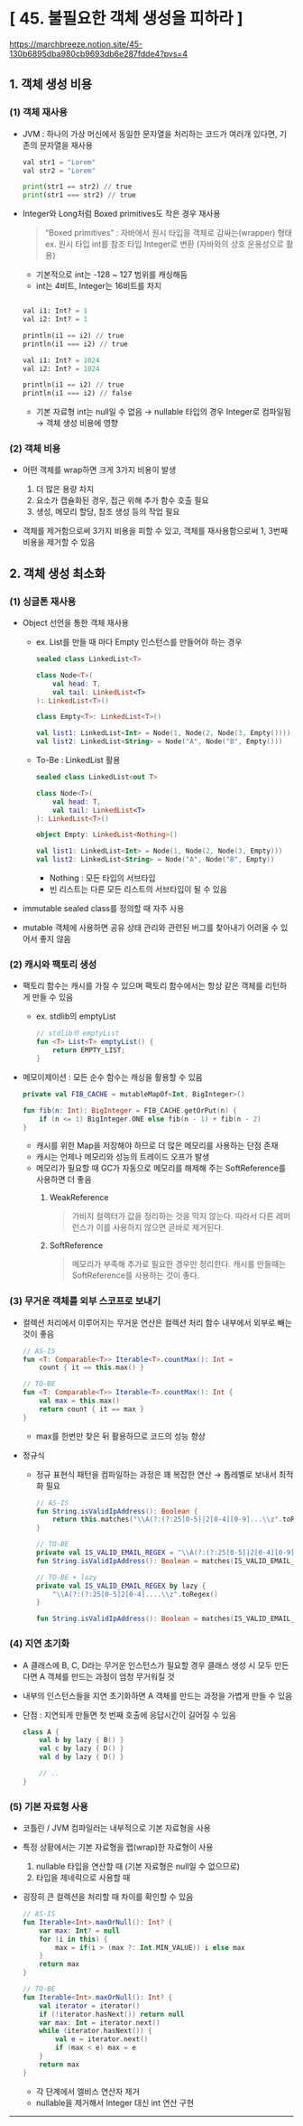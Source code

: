 # [ 45. 불필요한 객체 생성을 피하라 ]
https://marchbreeze.notion.site/45-130b6895dba980cb9693db6e287fdde4?pvs=4

## 1. 객체 생성 비용

### (1) 객체 재사용

- JVM : 하나의 가상 머신에서 동일한 문자열을 처리하는 코드가 여러개 있다면, 기존의 문자열을 재사용

    ```python
    val str1 = "Lorem"
    val str2 = "Lorem"
    
    print(str1 == str2) // true
    print(str1 === str2) // true
    ```


- Integer와 Long처럼 Boxed primitives도 작은 경우 재사용

  > “Boxed primitives” : 자바에서 원시 타입을 객체로 감싸는(wrapper) 형태
  ex. 원시 타입 int를 참조 타입 Integer로 변환 (자바와의 상호 운용성으로 활용)
  >
    - 기본적으로 int는 -128 ~ 127 범위를 캐싱해둠
    - int는 4비트, Integer는 16비트를 차지

    ```python
    
    val i1: Int? = 1
    val i2: Int? = 1
    
    println(i1 == i2) // true
    println(i1 === i2) // true
    
    val i1: Int? = 1024
    val i2: Int? = 1024
    
    println(i1 == i2) // true
    println(i1 === i2) // false
    ```

    - 기본 자료형 int는 null일 수 없음 → nullable 타입의 경우 Integer로 컴파일됨 → 객체 생성 비용에 영향

### (2) 객체 비용

- 어떤 객체를 wrap하면 크게 3가지 비용이 발생
    1. 더 많은 용량 차지
    2. 요소가 캡슐화된 경우, 접근 위해 추가 함수 호출 필요
    3. 생성, 메모리 할당, 참조 생성 등의 작업 필요

- 객체를 제거함으로써 3가지 비용을 피할 수 있고, 객체를 재사용함으로써 1, 3번째 비용을 제거할 수 있음

## 2. 객체 생성 최소화

### (1) 싱글톤 재사용

- Object 선언을 통한 객체 재사용
    - ex. List를 만들 때 마다 Empty 인스턴스를 만들어야 하는 경우

        ```kotlin
        sealed class LinkedList<T>
        
        class Node<T>(
            val head: T,
            val tail: LinkedList<T>
        ): LinkedList<T>()
        
        class Empty<T>: LinkedList<T>()
        
        val list1: LinkedList<Int> = Node(1, Node(2, Node(3, Empty())))
        val list2: LinkedList<String> = Node("A", Node("B", Empty()))
        ```

    - To-Be : LinkedList<Nothing> 활용

        ```kotlin
        sealed class LinkedList<out T>
        
        class Node<T>(
            val head: T,
            val tail: LinkedList<T>
        ): LinkedList<T>()
        
        object Empty: LinkedList<Nothing>()
        
        val list1: LinkedList<Int> = Node(1, Node(2, Node(3, Empty)))
        val list2: LinkedList<String> = Node("A", Node("B", Empty))
        ```

        - Nothing : 모든 타입의 서브타입
        - 빈 리스트는 다른 모든 리스트의 서브타입이 될 수 있음

- immutable sealed class를 정의할 때 자주 사용
- mutable 객체에 사용하면 공유 상태 관리와 관련된 버그를 찾아내기 어려울 수 있어서 좋지 않음

### (2) 캐시와 팩토리 생성

- 팩토리 함수는 캐시를 가질 수 있으며 팩토리 함수에서는 항상 같은 객체를 리턴하게 만들 수 있음
    - ex. stdlib의 emptyList

        ```kotlin
        // stdlib의 emptyList
        fun <T> List<T> emptyList() {
            return EMPTY_LIST;
        }
        ```


- 메모이제이션 : 모든 순수 함수는 캐싱을 활용할 수 있음

    ```kotlin
    private val FIB_CACHE = mutableMapOf<Int, BigInteger>()
    
    fun fib(n: Int): BigInteger = FIB_CACHE.getOrPut(n) {
        if (n <= 1) BigInteger.ONE else fib(n - 1) + fib(n - 2)
    }
    ```

    - 캐시를 위한 Map을 저장해야 하므로 더 많은 메모리를 사용하는 단점 존재
    - 캐시는 언제나 메모리와 성능의 트레이드 오프가 발생
    - 메모리가 필요할 때 GC가 자동으로 메모리를 해제해 주는 SoftReference를 사용하면 더 좋음
        1. WeakReference

           > 가비지 컬렉터가 값을 정리하는 것을 막지 않는다. 따라서 다른 레퍼런스가 이를 사용하지 않으면 곧바로 제거된다.
        >
        2. SoftReference

           > 메모리가 부족해 추가로 필요한 경우만 정리한다. 캐시를 만들때는 SoftReference를 사용하는 것이 좋다.
>

### (3) **무거운 객체를 외부 스코프로 보내기**

- 컬렉션 처리에서 이루어지는 무거운 연산은 컬렉션 처리 함수 내부에서 외부로 빼는 것이 좋음

    ```kotlin
    // AS-IS
    fun <T: Comparable<T>> Iterable<T>.countMax(): Int =
    	count { it == this.max() }
    
    // TO-BE
    fun <T: Comparable<T>> Iterable<T>.countMax(): Int {
    	val max = this.max()
    	return count { it == max }
    }
    ```

    - max를 한번만 찾은 뒤 활용하므로 코드의 성능 향상

- 정규식
    - 정규 표현식 패턴을 컴파일하는 과정은 꽤 복잡한 연산 → 톱레벨로 보내서 최적화 필요

        ```kotlin
        // AS-IS
        fun String.isValidIpAddress(): Boolean {
        	return this.matches("\\A(?:(?:25[0-5]|2[0-4][0-9]...\\z".toRegex())
        }
        
        // TO-BE
        private val IS_VALID_EMAIL_REGEX = "\\A(?:(?:25[0-5]|2[0-4][0-9]...\\z".toRegex()
        fun String.isValidIpAddress(): Boolean = matches(IS_VALID_EMAIL_REGEX)
        
        // TO-BE + lazy
        private val IS_VALID_EMAIL_REGEX by lazy {
            "\\A(?:(?:25[0-5]2[0-4]....\\z".toRegex()
        }
        
        fun String.isValidIpAddress(): Boolean = matches(IS_VALID_EMAIL_REGEX)
        ```



### (4) 지연 초기화

- A 클래스에 B, C, D라는 무거운 인스턴스가 필요할 경우 클래스 생성 시 모두 만든다면 A 객체를 만드는 과정이 엄청 무거워질 것
- 내부의 인스턴스들을 지연 초기화하면 A 객체를 만드는 과정을 가볍게 만들 수 있음
- 단점 : 지연되게 만들면 첫 번째 호출에 응답시간이 길어질 수 있음

    ```kotlin
    class A {
        val b by lazy { B() }
        val c by lazy { D() }
        val d by lazy { D() }
    
        // ..
    }
    ```


### (5) 기본 자료형 사용

- 코틀린 / JVM 컴파일러는 내부적으로 기본 자료형을 사용

- 특정 상황에서는 기본 자료형을 랩(wrap)한 자료형이 사용
    1. nullable 타입을 연산할 때 (기본 자료형은 null일 수 없으므로)
    2. 타입을 제네릭으로 사용할 때

- 굉장히 큰 컬렉션을 처리할 때 차이를 확인할 수 있음

    ```kotlin
    // AS-IS
    fun Iterable<Int>.maxOrNull(): Int? {
        var max: Int? = null
        for (i in this) {
            max = if(i > (max ?: Int.MIN_VALUE)) i else max
        }
        return max
    }
    
    // TO-BE
    fun Iterable<Int>.maxOrNull(): Int? {
        val iterator = iterator()
        if (!iterator.hasNext()) return null
        var max: Int = iterator.next()
        while (iterator.hasNext()) {
            val e = iterator.next()
            if (max < e) max = e
        }
        return max
    }
    ```

    - 각 단계에서 엘비스 연산자 제거
    - nullable을 제거해서 Integer 대신 int 연산 구현



---


